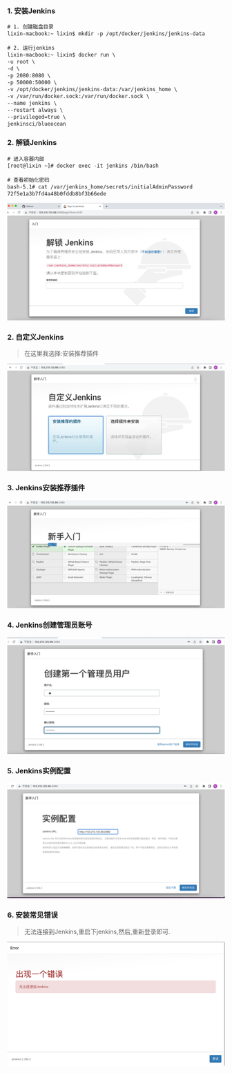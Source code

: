 
### 1. 安装Jenkins
```
# 1. 创建磁盘目录
lixin-macbook:~ lixin$ mkdir -p /opt/docker/jenkins/jenkins-data

# 2. 运行jenkins
lixin-macbook:~ lixin$ docker run \
-u root \
-d \
-p 2080:8080 \
-p 50000:50000 \
-v /opt/docker/jenkins/jenkins-data:/var/jenkins_home \
-v /var/run/docker.sock:/var/run/docker.sock \
--name jenkins \
--restart always \
--privileged=true \
jenkinsci/blueocean
```
### 2. 解锁Jenkins
```
# 进入容器内部
[root@lixin ~]# docker exec -it jenkins /bin/bash

# 查看初始化密码
bash-5.1# cat /var/jenkins_home/secrets/initialAdminPassword
72f5e1a3b7fd4a48b0fddb8bf3b66ede
```

![解锁Jenkins](jenkins/jenkins-unlock.png)

### 2. 自定义Jenkins
> 在这里我选择:安装推荐插件

![自定义Jenkins](jenkins/jenkins-customer.png)


### 3. Jenkins安装推荐插件
![Jenkins安装推荐插件](jenkins/jenkins-plugin-install.png)

### 4. Jenkins创建管理员账号
![Jenkins创建管理员账号](jenkins/jenkins-create-admin.png)

### 5. Jenkins实例配置
![Jenkins实例配置](jenkins/jenkins-instance-config.png)

### 6. 安装常见错误
> 无法连接到Jenkins,重启下jenkins,然后,重新登录即可. 

![无法连接到Jenkins](jenkins/jenkins-connection-repository-error.png)


